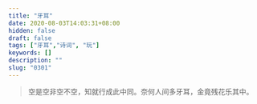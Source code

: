```yaml
---
title: "牙耳"
date: 2020-08-03T14:03:31+08:00
hidden: false
draft: false
tags: ["牙耳","诗词", "玩"]
keywords: []
description: ""
slug: "0301"
---
```


> 空是空非空不空，知就行成此中同。奈何人间多牙耳，金竟残花乐其中。
<!--more-->